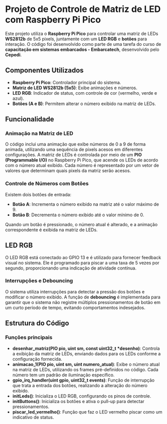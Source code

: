 # Projeto de Controle de Matriz de LED com Raspberry Pi Pico

Este projeto utiliza o **Raspberry Pi Pico** para controlar uma matriz de LEDs **WS2812b** de 5x5 pixels, juntamente com um **LED RGB** e **botões** para interação. O código foi desenvolvido como parte de uma tarefa do curso de **capacitação em sistemas embarcados - Embarcatech**, desenvolvido pelo **Cepedi**.

## Componentes Utilizados
- **Raspberry Pi Pico**: Controlador principal do sistema.
- **Matriz de LED WS2812b (5x5)**: Exibe animações e números.
- **LED RGB**: Indicador de status, com controle de cor (vermelho, verde e azul).
- **Botões (A e B)**: Permitem alterar o número exibido na matriz de LEDs.

## Funcionalidade

### Animação na Matriz de LED
O código inclui uma animação que exibe números de 0 a 9 de forma animada, utilizando uma sequência de pixels acesos em diferentes configurações. A matriz de LEDs é controlada por meio de um **PIO (Programmable I/O)** no Raspberry Pi Pico, que acende os LEDs de acordo com o número atual exibido. Cada número é representado por um vetor de valores que determinam quais pixels da matriz serão acesos.

### Controle de Números com Botões
Existem dois botões de entrada:
- **Botão A**: Incrementa o número exibido na matriz até o valor máximo de 9.
- **Botão B**: Decrementa o número exibido até o valor mínimo de 0.

Quando um botão é pressionado, o número atual é alterado, e a animação correspondente é exibida na matriz de LEDs.

## LED RGB
O LED RGB está conectado ao GPIO 13 e é utilizado para fornecer feedback visual no sistema. Ele é programado para piscar a uma taxa de 5 vezes por segundo, proporcionando uma indicação de atividade contínua.

### Interrupções e Debouncing
O sistema utiliza interrupções para detectar a pressão dos botões e modificar o número exibido. A função de **debouncing** é implementada para garantir que o sistema não registre múltiplos pressionamentos de botão em um curto período de tempo, evitando comportamentos indesejados.

## Estrutura do Código

### Funções principais

- **desenhar_matriz(PIO pio, uint sm, const uint32_t *desenho)**: Controla a exibição da matriz de LEDs, enviando dados para os LEDs conforme a configuração fornecida.
- **animacao_1(PIO pio, uint sm, uint numero_atual)**: Exibe o número atual na matriz de LEDs, utilizando os frames pré-definidos no código. Cada número tem um padrão de iluminação específico.
- **gpio_irq_handler(uint gpio, uint32_t events)**: Função de interrupção que trata a entrada dos botões, realizando a alteração do número exibido.
- **initLeds()**: Inicializa o LED RGB, configurando os pinos de controle.
- **initButtons()**: Inicializa os botões e ativa o pull-up para detectar pressionamentos.
- **piscar_led_vermelho()**: Função que faz o LED vermelho piscar como um indicativo de status.

